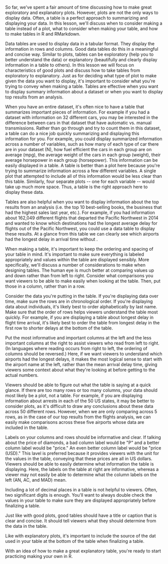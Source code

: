 So far, we've spent a fair amount of time discussing how to make great exploratory and explanatory plots. However, plots are not the only ways to display data. Often, a table is a perfect approach to summarizing and displaying your data. In this lesson, we'll discuss when to consider making a table instead of a plot, what to consider when making your table, and how to make tables in R and RMarkdown. 

Data tables are used to display data in a tabular format. They display the information in rows and columns. Good data tables do this in a meaningful and concise way. Similar to plots, tables can be exploratory (help you to better understand the data) or explanatory (beautifully and clearly display information in a table to others). In this lesson we will focus on characteristics of good plots and discuss how to take tables from exploratory to explanatory. Just as for deciding what type of plot to make given the data you want to display, it's important to consider what you're trying to convey when making a table. Tables are effective when you want to display summary information about a dataset or when you want to display top results from an analysis.

When you have an entire dataset, it's often nice to have a table that summarizes important pieces of information. For example if you had a dataset with information on 32 different cars, you may be interested in the difference between cars in that dataset that have automatic vs. manual transmissions. Rather than go through and try to count them in this dataset, a table can do a nice job quickly summarizing and displaying this information for you. For example, you could display summarized information across a number of variables, such as how many of each type of car there are in your dataset (N), how fuel efficient the cars in each group are on average (mpg), the average weight of the cars in each group (weight), their average horsepower in each group (horsepower). This information can be easily displayed in a table. A table is better than a plot here because you're trying to summarize information across a few different variables. A single plot that attempted to include all of this information would be less clear than this table. Similarly, four separate plots -- one for each variable -- would take up much more space. Thus, a table is the right approach here to display these data.

Tables are also helpful when you want to display information about the top results from an analysis (i.e. the top 10 best-selling books, the business that had the highest sales last year, etc.). For example, if you had information about 162,049 different flights that departed the Pacific Northwest in 2014 and wanted to know which destinations had the longest average delay for flights out of the Pacific Northwest, you could use a data table to display these results. At a glance from this table we can clearly see which airports had the longest delay in arrival time without .

When making a table, it's important to keep the ordering and spacing of your table in mind. It's important to make sure everything is labeled appropriately and values within the table are displayed sensibly. More specifically, we'll discuss a number of considerations to make when designing tables. The human eye is much better at comparing values up and down rather than from left to right. Consider what comparisons you want viewers to be able to make easily when looking at the table. Then, put those in a column, rather than in a row.

Consider the data you're putting in the table. If you're displaying data over time, make sure the rows are in chronological order. If you're displaying data about individuals, it's likely best to order alphabetically by last name. Make sure that the order of rows helps viewers understand the table most quickly. For example, if you are displaying a table about longest delay in flight time arrival, it's likely best to order the table from longest delay in the first row to shorter delays at the bottom of the table.

Put the most informative and important columns at the left and the less important columns at the right to assist viewers who read from left to right. (In languages where reading occurs from right to left, the ordering of columns should be reversed.) Here, if we want viewers to understand which airports had the longest delays, it makes the most logical sense to start with the airport name at the left, rather than the mean arrival delay time, giving viewers some context about what they're looking at before getting to the actual numbers.

Viewers should be able to figure out what the table is saying at a quick glance. If there are too many rows or too many columns, your data should most likely be a plot, not a table. For example, if you are displaying information about arrests in each of the 50 US states, it may be better to consider plots, as it's difficult to draw any conclusions about these data across 50 different rows. However, when we are only comparing across 5 rows, as in the case of our top results from the flights analysis, we can easily make comparisons across these five airports whose data are included in the table.

Labels on your columns and rows should be informative and clear. If talking about the price of diamonds, a bad column label would be "P" and a better column label would be "price." An even better column label would be "price (USD)." This lavel is preferred because it provides viewers with the unit for the values in the table, conveying that these prices are all in US dollars. Viewers should be able to easily determine what information the table is displaying. Here, the labels on the table at right are informative, whereas a viewer may not easily be able to determine what the column labels on the left (AN, AC, and MAD) mean. 

Including a lot of decimal places in a table is not helpful to viewers. Often, two significant digits is enough. You'll want to always double check the values in your table to make sure they are displayed appropriately before finalizing a table.

Just like with good plots, good tables should have a title or caption that is clear and concise. It should tell viewers what they should determine from the data in the table. 

Like with explanatory plots, it's important to include the source of the dat used in your table at the bottom of the table when finalizing a table. 

With an idea of how to make a great explanatory table, you're ready to start practicing making your own in R.